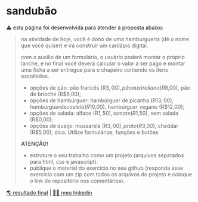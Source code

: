 # sandubão
⚠️ esta página foi desenvolvida para atender à proposta abaixo:

> na atividade de hoje, você é dono de uma hamburgueria (dê o nome que você quiser) e irá construir um cardápio digital.
> 
> com o auxílio de um formulário, o usuário poderá montar o próprio lanche, e no final você deverá calcular o valor a ser pago e montar uma ficha a ser entregue para o chapeiro contendo os itens escolhidos.
> 
> * opções de pão: pão francês (R$3,00), pão australiano (R$8,00), pão de brioche (R$6,00);
> * opções de hambúrguer: hambúrguer de picanha (R$13,00), hambúrguer de costela (R$10,00), hambúrguer vegano (R$12,00);
> * opções de salada: alface (R$1,50), tomate (R$1,50), sem salada (R$0,00);
> * opções de queijo: mussarela (R$3,00), prato (R$3,00), cheddar (R$5,00);
> dica: Utilize formulários, funções e botões
> 
> **ATENÇÃO!**
> * estruture o seu trabalho como um projeto (arquivos separados para html, css e javascript).
> * publique o material do exercício no seu github (responda esse exercício com um zip com todos os arquivos do projeto e coloque o link do repositório nos comentários).

[🌎 resultado final](https://corqueeuvia.github.io/sandubao) | [🧔🏻 meu linkedin](https://www.linkedin.com/in/corcoviacaique/)